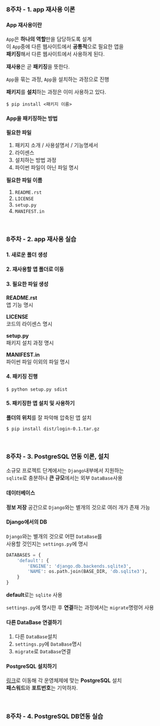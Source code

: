 ### 8주차 - 1. app 재사용 이론

#### App 재사용이란
`App`은 **하나의 역할**만을 담당하도록 설계<br/>
이 `App`중에 다른 웹사이트에서 **공통적**으로 필요한 앱을<br/>
**패키징**해서 다른 웹사이트에서 사용하게 된다.<br/>

**재사용**은 곧 **패키징**을 뜻한다.<br/>

`App`을 묶는 과정, `App`을 설치하는 과정으로 진행<br/>

**패키지**를 **설치**하는 과정은 이미 사용하고 있다.<br/>
```
$ pip install <패키지 이름>
```

#### App을 패키징하는 방법
**필요한 파일**<br/>
1. 패키지 소개 / 사용설명서 / 기능명세서
2. 라이센스
3. 설치하는 방법 과정
4. 파이썬 파일이 아닌 파일 명시

**필요한 파일 이름**<br/>
1. `README.rst`
2. `LICENSE`
3. `setup.py`
4. `MANIFEST.in`

<br/>

### 8주차 - 2. app 재사용 실습

#### 1. 새로운 폴더 생성

#### 2. 재사용할 앱 폴더로 이동

#### 3. 필요한 파일 생성
**README.rst**</br>
앱 기능 명시

**LICENSE**<br/>
코드의 라이센스 명시

**setup.py**<br/>
패키지 설치 과정 명시

**MANIFEST.in**<br/>
파이썬 파일 이외의 파일 명시

#### 4. 패키징 진행
```
$ python setup.py sdist
```

#### 5. 패키징한 앱 설치 및 사용하기
**폴더의 위치**를 잘 파악해 압축된 앱 설치
```
$ pip install dist/login-0.1.tar.gz
```

<br/>

### 8주차 - 3. PostgreSQL 연동 이론, 설치
소규모 프로젝트 단계에서는 `Django`내부에서 지원하는<br/>
`sqlite`로 충분하나 **큰 규모**에서는 외부 `DataBase`사용

#### 데이터베이스
**정보 저장** 공간으로 `Django`와는 별개의 것으로 여러 개가 존재 가능

#### Django에서의 DB
`Django`와는 별개의 것으로 어떤 `DataBase`를<br/>
사용할 것인지는 `settings.py`에 명시

```python
DATABASES = {
    'default': {
        'ENGINE': 'django.db.backends.sqlite3',
        'NAME': os.path.join(BASE_DIR, 'db.sqlite3'),
    }
}
```
**default**로는 `sqlite` 사용<br/>

`settings.py`에 명시한 후 **연결**하는 과정에서는
`migrate`명령어 사용

#### 다른 DataBase 연결하기
1. 다른 `DataBase`설치
2. `settings.py`에 `DataBase`명시
3. `migrate`로 `DataBase`연결

#### PostgreSQL 설치하기
[링크](https://www.postgresql.org/download/)로 이동해 각 운영체제에 맞는 **PostgreSQL** 설치<br/>
**패스워드**와 **포트번호**는 기억하자.

<br/>

### 8주차 - 4. PostgreSQL DB연동 실습

